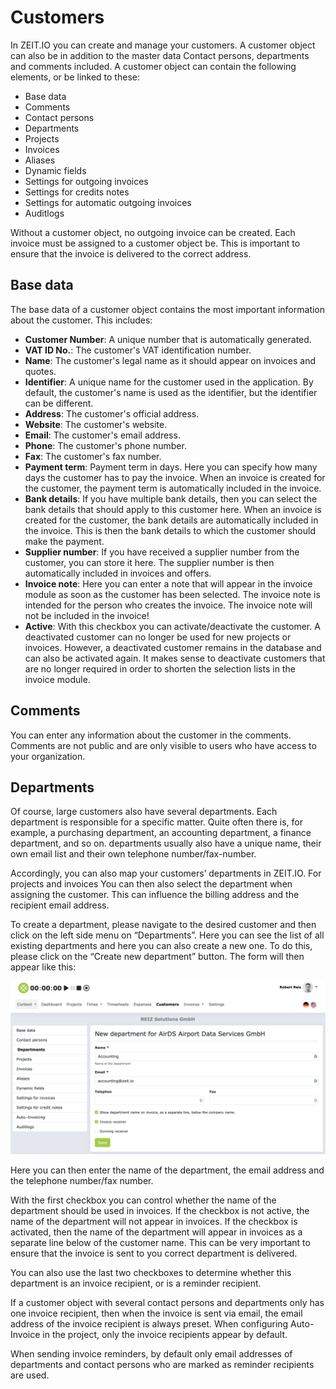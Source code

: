 # Customers 

In ZEIT.IO you can create and manage your customers. A customer object can also be in addition to the master data
Contact persons, departments and comments included. A customer object can contain the following elements,
or be linked to these:

- Base data
- Comments
- Contact persons
- Departments
- Projects
- Invoices
- Aliases
- Dynamic fields
- Settings for outgoing invoices
- Settings for credits notes 
- Settings for automatic outgoing invoices
- Auditlogs

Without a customer object, no outgoing invoice can be created. Each invoice must be assigned to a customer object
be. This is important to ensure that the invoice is delivered to the correct address.

## Base data

The base data of a customer object contains the most important information about the customer. This includes: 

- **Customer Number**: A unique number that is automatically generated.
- **VAT ID No.**: The customer's VAT identification number.
- **Name**: The customer's legal name as it should appear on invoices and quotes.
- **Identifier**: A unique name for the customer used in the application. By default, the customer's name is used as the identifier, but the identifier can be different.
- **Address**: The customer's official address.
- **Website**: The customer's website.
- **Email**: The customer's email address.
- **Phone**: The customer's phone number.
- **Fax**: The customer's fax number.
- **Payment term**: Payment term in days. Here you can specify how many days the customer has to pay the invoice. When an invoice is created for the customer, the payment term is automatically included in the invoice.
- **Bank details**: If you have multiple bank details, then you can select the bank details that should apply to this customer here. When an invoice is created for the customer, the bank details are automatically included in the invoice. This is then the bank details to which the customer should make the payment.
- **Supplier number**: If you have received a supplier number from the customer, you can store it here. The supplier number is then automatically included in invoices and offers.
- **Invoice note**: Here you can enter a note that will appear in the invoice module as soon as the customer has been selected. The invoice note is intended for the person who creates the invoice. The invoice note will not be included in the invoice!
- **Active**: With this checkbox you can activate/deactivate the customer. A deactivated customer can no longer be used for new projects or invoices. However, a deactivated customer remains in the database and can also be activated again. It makes sense to deactivate customers that are no longer required in order to shorten the selection lists in the invoice module.

## Comments

You can enter any information about the customer in the comments.
Comments are not public and are only visible to users who have access to your organization.

## Departments

Of course, large customers also have several departments. Each department is responsible for a specific matter.
Quite often there is, for example, a purchasing department, an accounting department, a finance department, and so on. 
departments usually also have a unique name, their own email list and their own telephone number/fax-number.

Accordingly, you can also map your customers’ departments in ZEIT.IO. For projects and invoices
You can then also select the department when assigning the customer. This can influence the
billing address and the recipient email address.

To create a department, please navigate to the desired customer and then click on the left side menu
on “Departments”. Here you can see the list of all existing departments and here you can also create a new one. 
To do this, please click on the “Create new department” button. The form will then appear
like this:

![Abteilungen](../img/context-organisation/cust-dep-01-en.png)

Here you can then enter the name of the department, the email address and the telephone number/fax number.

With the first checkbox you can control whether the name of the department should be used in invoices.
If the checkbox is not active, the name of the department will not appear in invoices.
If the checkbox is activated, then the name of the department will appear in invoices as a separate line below
of the customer name. This can be very important to ensure that the invoice is sent to you
correct department is delivered.

You can also use the last two checkboxes to determine whether this department is an invoice recipient,
or is a reminder recipient.

If a customer object with several contact persons and departments only has one invoice recipient, then when the 
invoice is sent via email, the email address of the invoice recipient is always preset.
When configuring Auto-Invoice in the project, only the invoice recipients appear by default.

When sending invoice reminders, by default only email addresses of departments and contact persons who are marked as 
reminder recipients are used.
